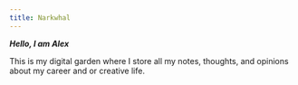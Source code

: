 ```yaml
---
title: Narkwhal
---
```

***Hello, I am Alex***

This is my digital garden where I store all my notes, thoughts, and opinions about my career and or creative life.
